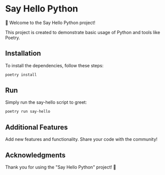 # Say Hello Python

👋 Welcome to the Say Hello Python project!

This project is created to demonstrate basic usage of Python and tools like Poetry.

## Installation

To install the dependencies, follow these steps:

```bash
poetry install
```
## Run
Simply run the say-hello script to greet:

```bash
poetry run say-hello
```

## Additional Features
Add new features and functionality. Share your code with the community!

## Acknowledgments
Thank you for using the "Say Hello Python" project! 🚀
